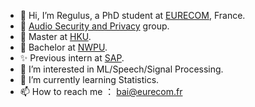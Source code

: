 - 👋 Hi, I’m Regulus, a PhD student at [EURECOM](https://www.eurecom.fr/), France.
- 🐢 [Audio Security and Privacy](https://github.com/eurecom-asp)  group.
- 🌊 Master at [HKU](https://hku.hk/).
- 💪 Bachelor at [NWPU](https://www.nwpu.edu.cn/).
- ✨ Previous intern at [SAP](https://www.sap.com/).
- 👀 I’m interested in ML/Speech/Signal Processing.
- 🌱 I’m currently learning Statistics.
- 📫 How to reach me ： bai@eurecom.fr

<!---
RegulusBai/RegulusBai is a ✨ special ✨ repository because its `README.md` (this file) appears on your GitHub profile.
You can click the Preview link to take a look at your changes.
--->
